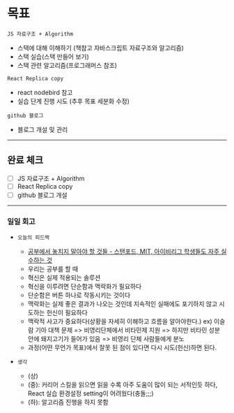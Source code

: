 # 목표

`JS 자료구조 + Algorithm`

- 스택에 대해 이해하기 (책참고 자바스크립트 자료구조와 알고리즘)
- 스택 실습(스택 만들어 보기)
- 스택 관련 알고리즘(프로그래머스 참조)

`React Replica copy`

- react nodebird 참고
- 실습 단계 진행 시도 (추후 목표 세분화 수정)

`github 블로그`

- 블로그 개설 및 관리

---

## 완료 체크

- [ ] JS 자료구조 + Algorithm
- [ ] React Replica copy
- [ ] github 블로그 개설

---

### 일일 회고

- `오늘의 피드백`

  - [공부에서 놓치지 말아야 할 것들 - 스탠포드, MIT, 아이비리그 학생들도 자주 실수하는 것](https://youtu.be/qryWkPaExLA)
  - 우리는 공부를 할 때
  - 혁신은 실제 적용되는 솔루션
  - 혁신을 이루려면 단순함과 맥락화가 필요하다
  - 단순함은 버튼 하나로 작동시키는 것이다
  - 맥락화는 실제 좋은 결과가 나오는 것인데 지속적인 실패에도 포기하지 않고 시도하는 헌신이 필요하다
  - 맥락적 사고가 중요하다(상황을 자세히 이해하고 흐름을 알아야한다.) ex) 이슬람 기아 대책 문제 => 비영리단체에서 비타민제 지원 => 하지만 비타민 성분 안에 돼지고기가 들어가 있음 => 비영리 단체 사람들에게 분노
  - 과정(어떤 무언가 목표)에서 잘못 된 점이 있다면 다시 시도(헌신)하면 된다.

- `생각`
  - (상)
  - (중): 커리어 스킬을 읽으면 읽을 수록 아주 도움이 많이 되는 서적인듯 하다, React 실습 환경설정 setting이 어려웠다(충돌;;;)
  - (하): 알고리즘 진행을 하지 못함
